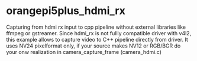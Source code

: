 # orangepi5plus_hdmi_rx
Capturing from hdmi rx input to cpp pipeline without external libraries like ffmpeg or gstreamer.
Since hdmi_rx is not fullly compatible driver with v4l2, this example allows to capture video to C++ pipeline directly from driver. It uses NV24 pixelformat only, if your source makes NV12 or RGB/BGR do your onw realization in camera_capture_frame (camera_hdmi.c)
